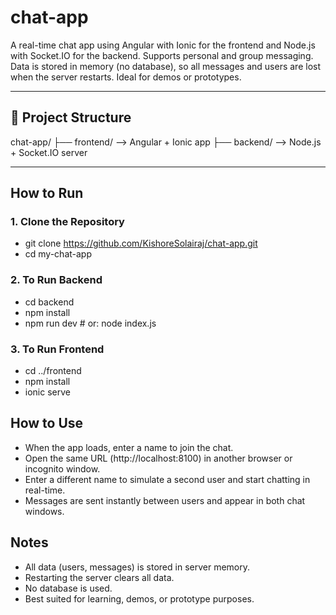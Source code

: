 # chat-app
A real-time chat app using Angular with Ionic for the frontend and Node.js with Socket.IO for the backend. Supports personal and group messaging. Data is stored in memory (no database), so all messages and users are lost when the server restarts. Ideal for demos or prototypes.


---

## 📁 Project Structure

chat-app/
├── frontend/ --> Angular + Ionic app
├── backend/ --> Node.js + Socket.IO server



---

## How to Run

### 1. Clone the Repository

- git clone https://github.com/KishoreSolairaj/chat-app.git
- cd my-chat-app


### 2. To Run Backend

- cd backend
- npm install
- npm run dev   # or: node index.js


### 3. To Run Frontend

- cd ../frontend
- npm install
- ionic serve


## How to Use

- When the app loads, enter a name to join the chat.
- Open the same URL (http://localhost:8100) in another browser or incognito window.
- Enter a different name to simulate a second user and start chatting in real-time.
- Messages are sent instantly between users and appear in both chat windows.


## Notes

- All data (users, messages) is stored in server memory.
- Restarting the server clears all data.
- No database is used.
- Best suited for learning, demos, or prototype purposes.